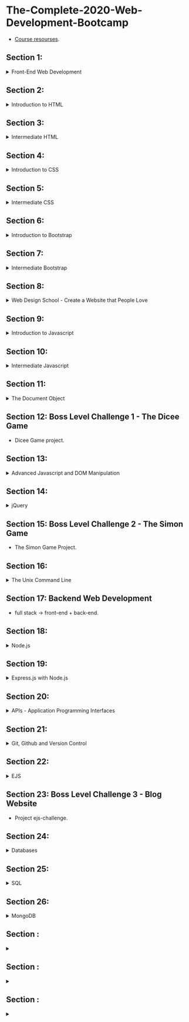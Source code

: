 # The-Complete-2020-Web-Development-Bootcamp

-	[Course resourses](https://www.appbrewery.co/p/web-development-course-resources/).
## Section 1:
<details>
  <summary>Front-End Web Development</summary>
	
  ### 1.1. How Does the Internet Actually Work?
  -	**Internet** is a long piece of wire, And the wire connect different computers to each other. It allows computers to transfer data through this giant wire
  -	A server is a computer that provides files and data to other computers, it allows access 24/7.
  -	A client is a computer that any user is used to access the internet.
  -	When browser request a website, the request sent to **ISP** (Internet server provider: The company we pay for internet service) then it search at DNS that contains websites IP addresses. Once the DNS finds the IP address it sends it back to the browser vis ISP. Then the browser sends a direct request through ISP and this message will be delivered via Internet Backbone to the server that is located that IP address. On that server there is all files that needed to view the website home page. The server sends this files back to the client through the internet backbone and client get to see website in the browser. All of that happens in milliseconds.

  ### 1.2. How Do Websites Actually Work?
  -	To access web page we need browser (allows to look up ip address and recives data from server).
  -	Data from server contains html, css, and js files.

  ### 1.3. To get started
  -	Need Browser (chrome recommended)
  -	Text Edittor(Atom, vs code)
  
</details>

## Section 2:
<details>
  <summary>Introduction to HTML</summary>

  ### 2.1. Introduction HTML
  -	HTML :  Hyper Text Markup Language.
  -	A markup language is a computer language that uses tags to define elements within a document.
  -	html is the foundation of all websites.
  -	Tag consist of:  open tag ```<typeOfTag> and closing tag </typeOfTag>```.
  -	Ex: Heading tag h1, h2, ….,h6 . It gets smaller when the number goes up.
  -	<typeOfTag /> called self-closing tag.
  -	Ex: Spacing breack tag <code>br</code>.

  ### 2.2. The Anatomy of an HTML Tag
  -	< startTag > Content </ EndTag >
  -	Horizontal line tag hr accepts attribute size, noshade,..
  -	Attributes specify modification to the default element.
  -	Center content using tag ```<center>content</center>```.
  -	Comments  are not interpreted by the compiler ```<!-- Comment -- >```.

  ### 2.3. What is The HTML Boilerplate?
  -	It Is a code template that could be reuse.

  ```
  <!doctype html>

  <html lang="en">
  <head>
  <meta charset="utf-8"> //tell the browser that all text in page are encoded using utf-8 encoding system wich is the standered encoding.

  <title>The HTML5 Herald</title>
  <meta name="description" content="The HTML5 Herald">
  <meta name="author" content="SitePoint">

  <link rel="stylesheet" href="css/styles.css?v=1.0">

  </head>

  <body>
  <script src="js/scripts.js"></script>
  </body>
  </html>
  ```
  -	<code>meta</code> tag utf-8 tell the browser that all text in the page are encoded using utf-8 encoding system wich is the standered encoding.
  -	Unicode “utf-8” has all characters and emojis.
  -	There is a different types of <code>meta</code> tags for diffrent purposes.

  ### 2.4. How to Structure Text in HTML?
  -	The code goes inside the body tag.
  -	Paragraph tag <code>p</code>.
  -	emphasis Tag <code>em</code> tells the browser that the words between it is emphasis, not just about style.
  -	italic tag <code>i</code> style element.
  -	Strong tag <code>strong</code> tells the browser that the words between it is Strong Importance Element.
  -	<code>bold</code> tag bold styles bold.

  ### 2.5. HTML Lists
  -	There are two types of lists.
  -	Ordered lists <code>ol</code> and unordered lists <code>ul</code>.
  -	Each type has children <code>li</code> for each item of the list.
  -	<code>ol</code> list has attributes: start and type to control the list items.

  ### 2.6. HTML Image Elements
  -	Self-closing tag that must be with <code>src</code> attribute to the image url.
  -	<code>alt</code> attribute helps google searching.

  ### 2.7. HTML Links and Anchor Tags
  -	HTML :  HyperText Markup Language.
  -	HyperText is some parts of data that connect with hyper links, so when you click on it takes to another part.
  -	Anchor tags is closing tag ```<a> Link text </a>```.
  -	<code>href</code> attribute is the link destination.
  
</details>

## Section 3:
<details>
  <summary>Intermediate HTML</summary>

  ### 3.1. HTML Tables
  -	Tables main tag is <code>table</code>, and everything between is the actual content.
  -	To make row use tag <code>tr</code>.
  -	To make cell inside the row use <code>td</code>.

  ```
  <table>
      <thead>
          <tr>
              <th colspan="2">The table header</th>
          </tr>
      </thead>
      <tbody>
          <tr>
              <td>The table body</td>
              <td>with two columns</td>
          </tr>
      </tbody>
  </table>
  ```

  ### 3.2. HTML forms
  -	main form tag is <code>form</code> to define what should go into our form.
  -	<code>label</code> tag to some text related to the <code>input</code> element.
  -	To use different inputs simply change the <code>type</code> of the <code>input</code> to what is needed.
  -	<code>textarea</code> tag to write message.
  -	To submit <code>form</code> button use <code>input</code> with <code>type=”submit”</code>.

  ### 3.3. publish website
  -	use github to publish free.
  -	Make new repository.
  -	Initialize with readme file.
  -	Upload project files
  -	Give version a name and commit.
  -	Go to settings -> github pages -> sourse
  -	Change source from none to main branch.
  -	Now website can be accessed by internet.
  
</details>
  

## Section 4:
<details>
  <summary>Introduction to CSS</summary>
  
  ### 4.1. Introduction to css
  -	CSS: cascading style sheet.
  -	Styling html.

  ### 4.2. Inline css
  -	Going into the tag and change style ```attribute = "property:value;"```.

  ### 4.3. Internal css
  -	Add <code>style</code> tag inside the <code>head</code> tag.
  -	Select element inside <code>style</code> tag.
  -	Make styles -> <code>selector {Property : value}</code> .

  ```
  <head>
  <style>
  body {
    background-color: linen;
  }

  </style>
  </head>
  ```
  -	No website is completely unstyled. That means that there is <em>default styles</em> being applied by the browser.
  -	<code>hr</code> tag has border style default values.
  -	One of the most important role in css is realize that everything in html is box, and the style of these boxes can be affected by changing css styles.
  -	<code>height</code> property isn’t uniqe.
  -	<code>background-color</code> , <code>height</code>, <code>width</code> properties.
  -	Change default values to achieve the style needed.

  ### 4.4. External css
  -	Add styles in external file.css.
  -	<code>link</code> this file to html page at <code>head</code> tag.
  -	Anything in html is affected with this external css.
  -	This the best way to apply css.

  ### 4.5. Debug css code
  -	Errors in console for link href for external file.
  -	Inline styles overrides the external and internal styles.
  -	Internal styles overrides the external styles.

  ### 4.6. The Anatomy of css syntax

  ```
  selector {
    propery: value;
  }
  // who { what: how; }
  ```

  ### 4.7. CSS selectors
  -	Using tag name.

  ```
  tagName {
    propery: value;
  }
  ```
  -	Using class attribute to specify styles for individual <code>html</code> element .

  ```
  .class{
    propery: value;
  }
  ```

  -	[Selectors refrence](https://www.w3schools.com/cssref/css_selectors.asp).

  ### 4.8. CSS Ids
  -	Using <code>id</code> attribute.	
  -	We can only have one instance of one particular tag <code>id</code> inside a single page.
  -	<code>id</code> can only use in one place.
  -	<code>id</code> use to identify one element.

  ```
  #id {
    propery: value;
  }
  ```

  -	<code>class</code> can be used for a group of related items.
  -	<code>id</code> used to apply specific styles to a single element.
  -	Any html element can have more than one class.
  -	A pseudo-class is used to define a special state of an element

  ```
  selector:pseudo-class {
    property: value;
  }
  ```
  -	 [Css pseudo classes](https://www.w3schools.com/css/css_pseudo_classes.asp).
  
</details>


## Section 5:
<details>
  <summary>Intermediate CSS</summary>
  
  ### 5.1. What are favicons
  -	It started as an image that appears when the user adds the site to the favorites list, and now it is an image that appears next to the title of the site page.
  -	Favicon.com to create the favicon.
  -	Import it using link tag with rel=”icon” inside head tag.
  ### 5.2. HTML Divs
  -	Div is special html element that’s allows us to divide content into separate containers or boxs.
  -	It have a height if specify it using style or if it have a content.
  ### 5.3. Box Model
  -	Width and height of element are pushing any other element.
  -	Border-width make outside border and affect the size of that element.
  -	Padding make spaces inside the element and affect the size of that element.
  -	Margin makes space around elements and pushing them away.
  -	Inspect in chrome developer tools show box model to customize element.
  ### 5.4. CSS display property
  -	block elemnts takes the whole width of the document.
  -	it doesn't allow another element to set at the same line.
  -	inline elements takes the width of the content only.
  -	it doesn't allow to change the element width.
  -	there is inline-block value, that allows to change width and set elements at the same line.
  -	img element treats as inline-block.
  -	none value removes the element from the web page as it didn't exist.
  -	visibility: hidden -> disappear the element but still exist at the dom.
  ### 5.5. CSS Static and Relative Positioning
  -	there is default roles despite any css styles.
    -	first role : content is everything -> content is the first thing that determined how large things get displayed and what the height and width will be.
    -	second role : the order of elements that comes from html code -> how we write code into html file is how it be displayed.
    -	third role : children sit on parents -> that means that child goes on top of the parent(static position).
  -	To make changes into the order of elements use position property.
  -	static position is the default position of all html elements.
  -	relative position it allows us to position element that we select relative to how it would be positioned had it been static.
  -	coordinates: top, bottom, left, right -> determines we want to move element.
  -	when move element with relative position it doesn't affect any other thing in the screen.
  -	it as if the old position is kept and everything else flows around it.
  -	top with relative make margin top from the static position.

  ### 5.6. Absolute Positioning
  -	with absolute positioning we positioning the element relative to it's parent	.
  -	it is about adding a margin relative to it's parent element.
  -	fixed position -> fixs element in it's position relative to the body of the website and it doesn't moves despite scrolling.	.

  ### 5.7. The Dark Art of Centering Elements
  -	text-align: center -> works with inline and block displayed elements that doesn't have width.
  -	margin: auto -> works with elements that have width.

  ### 5.8. Font Styling in Our Personal Site
  -	font-family: sans, sans-serif -> main fonts.
  -	google fonts to specific font. Link the fonts to html and use it with font-family property.

  ### 5.9. CSS sizing
  -	font-size: px -> static size.
  -	% to make size dynamic.
  -	100% == 16px
  -	1 em == 16px
  -	with % and em font size get inhereted from parent and added to the child.
  -	The difference between px and % or em that px doesn't inherte from parent.
  -	rem = ignore the parent size(root element), that mean parent size won't affect on the child.
  -	to change font color use color propery.
  -	font-weight.
  -	line-height: number -> number without measuring unit.
  ### 5.10. CSS float and clear
  -	float element left or right.
  -	float make other elements at the same row.
  - 	other elements use clear property to clear float Effect.
  -	clear value is anti the float value.
  
</details>


## Section 6:
<details>
  <summary>Introduction to Bootstrap</summary>
  
  ### 6.1. What is Bootstrap?
  -	Bootstrap is a front-end library, It's a free open source.
  -	front-end is whatever the user sees.
  -	backend determine how everything is going to work.
  -	Responsive means that it response to the view port.

  ### 6.2. Installing Bootstrap
  -	copy bootstap cdn -> the simplest way.
  -	cdn -> stands for content delivery network.
  -	the concept is instead of hosting website in single location, you have hole bunch of points where that website can be accessed, it looks for the shortest location that website can be delivered.
  -	when browser reachs cdn link it looks for the shortest root to download bootstrap files if the user doesn't download it.
  -	when it dowloaded broweser cashes files and doesn't need to redownload it.

    ```

      <!doctype html>
      <html lang="en">
        <head>
          <!-- Required meta tags -->
          <meta charset="utf-8">
          <meta name="viewport" content="width=device-width, initial-scale=1, shrink-to-fit=no">

          <!-- Bootstrap CSS -->
          <link rel="stylesheet" href="https://cdn.jsdelivr.net/npm/bootstrap@4.5.3/dist/css/bootstrap.min.css" integrity="sha384-TX8t27EcRE3e/ihU7zmQxVncDAy5uIKz4rEkgIXeMed4M0jlfIDPvg6uqKI2xXr2" crossorigin="anonymous">

          <title>Hello, world!</title>
        </head>
        <body>
          <h1>Hello, world!</h1>

          <!-- Optional JavaScript; choose one of the two! -->

          <!-- Option 1: jQuery and Bootstrap Bundle (includes Popper) -->
          <script src="https://code.jquery.com/jquery-3.5.1.slim.min.js" integrity="sha384-DfXdz2htPH0lsSSs5nCTpuj/zy4C+OGpamoFVy38MVBnE+IbbVYUew+OrCXaRkfj" crossorigin="anonymous"></script>
          <script src="https://cdn.jsdelivr.net/npm/bootstrap@4.5.3/dist/js/bootstrap.bundle.min.js" integrity="sha384-ho+j7jyWK8fNQe+A12Hb8AhRq26LrZ/JpcUGGOn+Y7RsweNrtN/tE3MoK7ZeZDyx" crossorigin="anonymous"></script>

          <!-- Option 2: jQuery, Popper.js, and Bootstrap JS
          <script src="https://code.jquery.com/jquery-3.5.1.slim.min.js" integrity="sha384-DfXdz2htPH0lsSSs5nCTpuj/zy4C+OGpamoFVy38MVBnE+IbbVYUew+OrCXaRkfj" crossorigin="anonymous"></script>
          <script src="https://cdn.jsdelivr.net/npm/popper.js@1.16.1/dist/umd/popper.min.js" integrity="sha384-9/reFTGAW83EW2RDu2S0VKaIzap3H66lZH81PoYlFhbGU+6BZp6G7niu735Sk7lN" crossorigin="anonymous"></script>
          <script src="https://cdn.jsdelivr.net/npm/bootstrap@4.5.3/dist/js/bootstrap.min.js" integrity="sha384-w1Q4orYjBQndcko6MimVbzY0tgp4pWB4lZ7lr30WKz0vr/aWKhXdBNmNb5D92v7s" crossorigin="anonymous"></script>
          -->
        </body>
      </html>
    ```
  ### 6.3. Web Design 101 - Wireframing
  -	Wireframing -> settle all design before coding it(using sketch).
  -	markup -> high fidelity representation of design. what you see is what you end up getting(using photoshop).
  -	prototyppe -> animated version of website.

  ### 6.4. The Bootstrap Navigation Bar
  -	[Documentation](https://getbootstrap.com/docs/4.5/components/navbar/)
  ### 6.5. Bootstrap Grid Layout System
  -	[Documntaion](https://getbootstrap.com/docs/4.5/layout/grid/)
  ### 6.6. A Note About CSS Link Order
  -	CSS code is executed from bottom to top so the order of your code matters
  -	Unlike CSS and JavaScript, HTML code is executed from top to bottom so the order of your code matters.
  ### 6.7. Bootstrap Containers
  -	all content goes inside container.
  -	container-fluid -> takes 100% width of the screen.
  ### 6.8. Bootstrap Buttons & Font Awesome
  -	[Buttons Documentation](https://getbootstrap.com/docs/4.5/components/buttons/).
  -	link fontAwesome library to our website.
  -	[fontAwesome](https://fontawesome.com/).

  
</details>

## Section 7:
<details>
  <summary>Intermediate Bootstrap</summary>
  
  ### 7.1. The Bootstrap Carousel
  -	slideshow.
  -	set carousel options by adding data-option="value".
  -	[Documentation](https://getbootstrap.com/docs/4.5/components/carousel/).
  -	aria-hidden="true" -> to be hidden from screen reader.
  -	class="sr-only" -> to screen reader only.
  ### 7.2. The Bootstrap Cards
  -	[Documentation](https://getbootstrap.com/docs/4.5/components/card/).
  ### 7.3. The CSS Z-Index and Stacking Order
  -	Each element has x, y and z aixs.
  -	the default z-index for all elements is 0.
  -	-1 -> shows the element behind everything.
  -	z-index only work when element has position fixed, absolute and relative.
  -	static position doesn't make z-index work.

  ### 7.4. Media Query Breakpoints
  -	Make website responsive by media query.
  -	@media < type > ( feature )
  -	there is many types of media like print, speach, screen.
  ### 7.5. How to become a Better Programmer
  -	Code Refactoring:
    - Readablity -> easy to understand not just for urself but to your future self, and for others.
    - Modularity -> how easy to use bets of code.
    - Efficiency -> how fast does your code run.
    - length.
  ### 7.6. Advanced CSS - Combining Selectors
  -	selector1, selector2 { sharedProperty }
  -	Hierarchical Selectors -> selector1(parent) selector2(child){propertyAppiedToChild}
  -	Combined Selectors -> selector1.selctor2{ProprtyToTheSameElement}
  ### 7.7. Advanced CSS - Selector Priority
  -	the last css role has priorety over everything above it.
  -	class is more specific than html selector, So it has high priorty.
  -	id has the highest priorty than class and html.
  
</details>

## Section 8:
<details>
  <summary>Web Design School - Create a Website that People Love</summary>
  
  ### 8.1. Introduction to web Design
  -	Users take milliseconds to judge the product through it's design.
  -	Design is the cheapest way to make product look expensive.
  ### 8.2. principles of design - 1. Color Theory
  -	principles of design:
  - color theory -> Every main color have a mood.
      1. Red -> love, energy, intensity.
      2. Yellow -> Joy, intellect, attention
      3. Green ->	freshness, safty, growth.
      4. Blue -> stability, trust, serenity.
      5. Purble -> Royality, wealth, feminity.
  -	what msg I wanna give to User?
  -	colorbullet.

  ### 8.3. principles of design - 2. Typography
  -	like colors, fonts have different moods.
  -	serif family -> traditional, stable, respectable.
  -	use only 2 fonts to one design.
  ### 8.4. principles of design - 2. User Interface
  1.	hierarchy:
    - eyes look at big items first.
    - color can make eyes look at the item directly.
  2.	layout :
    - different size, image, shape .
    - lenght of each line of text doesn't be too short or too long.
  3. Alignment:
    - Position items on website relative to each other.
    - reduce the number of aligments
  4. white space (space around elements):
    - By adding more space around the element it makes design more minimilize and more elevated.
  5. Audience:
    - Think about the audience and what important for them.
    - flexibility important for design.

  ### 8.5. principles of design - 3. User Experience
  1.	simplicity.
  2.	Consistency:
    - but also keep the functionality.
    - make it simple to use, not make user learn how to use.
  3. Reading Patterns
  4. All platform design
    - Responsive is very important.
    - Not take much scroll to know what is going on in the website.
    - Not make much warning messages.
  5. **Don't use Your Powers For Evil**
    - Don't make user make actions that he don't neccessarly do this.
    Ex. make btn that buy for something colored to buy more than the main buying btn.
    - Help user to do what they want to do.
  ### 8.6. practise
  -	[Hotel page for practise](https://www.canva.com/design/DAELSe8JfD4/3vIsqI3kACNKsbFqYu-9lQ/view?utm_content=DAELSe8JfD4&utm_campaign=designshare&utm_medium=link&utm_source=publishsharelink#1).
  
</details>


## Section 9:
<details>
  <summary>Introduction to Javascript</summary>
  
  ### 9.1. Introduction to Javascript
  -	It also known [EcmaScript](https://en.wikipedia.org/wiki/ECMAScript).
  -	java vs javaScript is like car vs carprt.
  - 	js id interpreted programming language, java is compiled programming language.
  -	It started as front-end language to make animation.

  ### 9.2. Javascript Alerts - Adding Behaviour
  -	Google chrome provide developer tool console to write line by line js code.
  -	using source tap inside console tap to write multiple lines of js code.
  -	source -> snippts -> new snippt (file.js);

  ```
    alert('Message to be alerted.');
    //keyword("")end
  ```
  ### 9.3. Data Types
  -	String -> everything inside "" or ''.
  -	Numbers.
  -	Boolean -> true or false.
  -	typeof(variable) -> tells the type of the variable.
  ### 9.4. Variables
  -	prompt('msg') -> allows user to write input.
  -	var name = value -> to define variable.
  ### 9.5. Naming and Naming Conventions
  -	naming variables using camelCase.
  -	always give meaning names to variables.
  -	variables name can't be a keyword.
  -	variables name can't begin with numbers but it can contain number.
  -	variables name can't contain Spaces.
  -	numbers, characters, _ , $ are the only simpoles that valid.
  ### 9.6. String Concatenation
  -	concat two or more strings using + -> Str1 + str2 = srt1str2.
  ### 9.7. String Lengths
  -	str.length -> returns the numbers of str characters.
  ### 9.8. Slicing and Extracting Parts of a String
  -	programmers always count from 0.
  -	slice(startindex, endIndex) -> Starting from StartIndex untill but not incloding endIndex and returns that new str.

  ```
    var tweet = prompt("Msg limited to 140 char.")
    var sliceTweet = tweet.slice(0, 140)
    alert("You tweeted: " + sliceTweet)
  ```
  ### 9.9. Changing Casing in Text
  -	str.toUpperCase() -> all characters to upperCase.
  -	str.toLowerCase() -> all characters to lowerCase.
  ```
    var name = prompt("Enter Name")
    var fLetter = name.slice(0, 1);
    var restOfLetters = name.slice(1, name.length);
    alert("Your name is: " + fLetter.toUpperCase() + restOfLetters.toLowerCase())
  ```
  ### 9.10. Basic Arithmetic and the Modulo Operator in Javascript
  -	Modulo -> gives the remainer of the division (num % num).
  -	Modulo checkes if a number is fully divisible by another number.

  ### 9.11. Increment and Decrement
  -	var x = 1 ; x = x + 1; -> Equals x++ ->Equals x += x
  -	var x = xNum; var y = yNum -> x += y // adding y to x
  -	+= , -=, \*=, /= all works the same.

  ### 9.12. Functions Part 1: Creating and Calling Functions
  -	Functions -> is package reapeted code into {} and giving it a name.
  -	all that blocked code will be exicuted when you call that function.
  -	creating a function -> function funcName(){//package of code}
  -	calling function -> funcName();.

  ### 9.13. Functions Part 2: Parameters and Arguments
  -	functions take inputs called parameters.
  -	It's variable that can be used in this function.
  -	Math.floor(number) -> round down Number.

  ```
    function lifeInWeeks(age) {

        //Write your code here.
        var   leftedYears = 90 - age;
        var   days = leftedYears * 365;
        var   weeks = leftedYears * 52;
        var   months = leftedYears * 12;
        console.log("You have " + days  + " days, " + weeks + " weeks, and " + months + " months left.")

    }
    lifeInWeeks(25)

  ```

  ### 9.14. Functions Part 3: Outputs & Return
  -	In order to have output from function we have to use return keyword.
  
</details>


## Section 10:
<details>
  <summary>Intermediate Javascript</summary>
  
  ### 10.1. Random Number Generation in
  -	Math.random() -> generates random number between 0  and 0.999999999999 it never reachs 1.
  -	[Documentation](https://developer.mozilla.org/en-US/docs/Web/JavaScript/Reference/Global_Objects/Math/random).
  -	Math.random() * num -> range of numbers is from 0 to less than (not including) num.
  -	Pseudorandom number generators](https://www.youtube.com/watch?v=GtOt7EBNEwQ).
  -	Math.floor(Math.random() * n) +1 -> generates Number between 1 to n.

  ### 10.2. Control Statements: Using If-Else Conditionals & Logic
  -	control flow -> controling the flow of code depends on condition.
  ### 10.3. Comparators and Equality
  -	Comparators -> compare two different values.
  -	===, ==, <, >, <=, >=, !==, !=.
  -	The important difference between === and == is even though === check for equality also checking the type of data type.

  ### 10.4. Combining Comparators
  -	AND &&, OR ||, NOT !.

  ### 10.5. Coding Exercise 5: BMI Calculator

  ```
  function bmiCalculator (weight, height) {

      var interpretation = weight / (height *2);

      if (interpretation < 18.5)

      {

          return "Your BMI is " + interpretation + ", so you are underweight.";

      }

      else if (interpretation >= 18.5 && interpretation <= 24.9)

      {

          return "Your BMI is " + interpretation + ", so you have a normal weight.";

      }

      else {

          return "Your BMI is " + interpretation + ", so you are overweight.";

      }

      return interpretation;

  }
  ```

  ### 10.6. Coding Exercise 6: Leap Year Challenge

  ```
  function isLeap(year) {   

      if (year % 4 === 0 ) {
          if(year % 100 === 0){
              if(year % 400 === 0){
                  return "Leap year."
              }else{
                  return "Not leap year."
              }
          }else{
              return "Leap year."
          }

      } else {
          return "Not leap year."
      }

  }
  ```

  ### 10.7. Collections: Working with Javascript
  -	Arrays -> is a collection of related items that can be stored together into the same variable.
  -	var arr = [item1, item2, item3, ....].
  -	arr[0] -> returns the fisrt index.
  -	arr.length -> the number of array items.
  -	arr.includes(item) -> check if this item is exist, it returns true or false.

  ### 10.8. Adding Elements and Intermediate
  -	arr.push(value) -> Adding new item at the end of the array.
  -	arr.pop() -> Remove the last item of the array.
  -	fizzBuzz Game :
  ```
  var result = [];
  var count = 1;
  function fizzBazz(){
    while(count <= 100 ){ //while loop
      if (count % 3 === 0 && count % 5 ===0){
        result.push("fizzBuzz")
      }else if(count % 3 === 0){
        result.push("fizz")
      }else if (count % 5 === 0){
        result.push("buzz")
      }else{
        result.push(count)
      }
      count++;
    }
    console.log(result);
  }
  ```
  -	The order of if statements is matter.

  ### 10.9. Coding Exercise 7: Who's Buying Lunch?
  ```
  function whosPaying(names) {

      var arrayLength = names.length;

      var randomIndex = Math.floor(Math.random() * arrayLength);

      return names[randomIndex] + " is going to buy lunch today!";

  }
  ```

  ### 10.10. Control Statements: While Loops
  -	To make sequance of data.
  -	while(end){//Sequance something ; change}
  -	satete -> if something is true.
  -	The bad thing about while loop is that it will run the program as long the condition is true, So it might be infinte loop.
  ```
    //Bottels Challenge solution
    var numberOfBottles = 99
    while (numberOfBottles >= 0) {
        var bottleWord = "bottle";
        if (numberOfBottles === 1) {
      bottleWord = "bottles";
        } 
        console.log(numberOfBottles + " " + bottleWord + " of beer on the wall");
        console.log(numberOfBottles + " " + bottleWord + " of beer,");
        console.log("Take one down, pass it around,");
      numberOfBottles--;
        console.log(numberOfBottles + " " + bottleWord + " of beer on the wall.");
  }
  ```
  ### 10.11. Control Statements: For Loops
  -	for(start; end; change){//Sequance something}.
  -	iterate -> run a piece of code many times.
  -	Fibonacci Callenge
  ```
  function fibonacciGenerator (n) {
          var output = [];
    if(n === 1){
      output = [0];
    }else if (n=== 2){
      output = [0, 1];
    }else{
      output = [0, 1];
      for(var i = 2; i< n; i++){
        output.push(output[output.length -2] + output[output.length - 1]);
      }
    }
    return output;
  }
  ```
  -	[Challenge flowchart](https://drive.google.com/file/d/1g8vVtqhSj44vcElfc-HK0nMbecteW8Yg/view).
  
</details>


## Section 11:
<details>
  <summary>The Document Object</summary>
  
  ### 11.1. Adding Javascript to Websites
  -	Inline js -> By adding attributes to html elements, EX. onload="jsCode".(Not a good practice).
  -	Enternal -> By adding script type="text/javascript" tag to page and write js code inside it.
  -	External file -> script tag with src to the external js file.
  -	js scripts tag goes at the bottom of code unlike css links.

  ### 11.2. Object Model (DOM)
  -	DOM -> Document Object Model.
  -	it turns the document into a tree of objects that can be related to each others.
  -	[HTML tree Generator Extention](https://chrome.google.com/webstore/detail/html-tree-generator/dlbbmhhaadfnbbdnjalilhdakfmiffeg).
  -	Each child enhirets a document object.
  -	[firstElementChild](https://developer.mozilla.org/en-US/docs/Web/API/ParentNode/firstElementChild).
  -	[lastElementChild](https://developer.mozilla.org/en-US/docs/Web/API/ParentNode/lastElementChild).
  -	Objects inside the DOM has properties(describes thomething about object) and methods(the things that object can do).
  -	Metod -> is associated to an object.

  ### 11.3. Selecting HTML Elements with js
  -	[getElementById](https://developer.mozilla.org/en-US/docs/Web/API/Document/getElementById).
  -	[querySelector](https://developer.mozilla.org/en-US/docs/Web/API/Document/querySelector).
  -	[querySelectorAll](https://developer.mozilla.org/en-US/docs/Web/API/Document/querySelectorAll).

  ### 11.4. Manipulating and Changing Styles
  -	style property -> to change the css styles.
  -	[Css properites in js](https://www.w3schools.com/jsref/dom_obj_style.asp).
  ### 11.5. The Separation of Concerns: Structure vs Style vs Behaviour
  -	html file -> to strucure
  -	css files -> to style
  -	js file -> to behaviour
  -	Adding classes using js and style that classes using css.
  -	element.classList -> returns the list of classes.
  -	element.classList.add("className") -> add class to element.
  ### 11.6. Text Manipulation and the Text Content
  -	element.innerHTML -> all child html.
  -	element.textContent -> the child text only without html tags.
  ### 11.7. Manipulating HTML Element Attributes
  -	[attributes](https://developer.mozilla.org/en-US/docs/Web/API/Element/attributes).
  -	[setAttribute](https://developer.mozilla.org/en-US/docs/Web/API/Element/setAttribute), [getAttribute](https://developer.mozilla.org/en-US/docs/Web/API/Element/getAttribute), [toggleAttribute](https://developer.mozilla.org/en-US/docs/Web/API/Element/toggleAttribute)
  
</details>


## Section 12: Boss Level Challenge 1 - The Dicee Game
-	Dicee Game project.
## Section 13:
<details>
  <summary>Advanced Javascript and DOM Manipulation</summary>
  
  -	Drum kit project.
  ### 13.1. Adding Event Listeners to a Button
  -	[addEventListener](https://developer.mozilla.org/en-US/docs/Web/API/EventTarget/addEventListener).

  ### 13.2. Higher Order Functions and Passing
  -	 Higher Order Functions -> are functions that takes other functions as inputs or returns function as an output.

  ### 13.3. A Deeper Understanding of Javascript Objects
  -	Constructor: A constructor is a function that initializes an object.
  -	Constructor functions -> the name has to be capitalized.
  ```
    // Create constructor
    function Person(first, last, age, eye) {
      this.firstName = first;
      this.lastName = last;
      this.age = age;
      this.eyeColor = eye;
    }
    //create objects
    var myFather = new Person("John", "Doe", 50, "blue");
    var myMother = new Person("Sally", "Rally", 48, "green");
  ```

  ### 13.4. How to Use Switch Statements in js
  -	switch takes code into different track depending on differnt value.
  ### 13.5. Objects, their Methods and the Dot Notaion
  -	Method is a function that associated with an object.
  -	calling methods and ptoperty -> with dot notation.
  ```
        var crash = new Audio("./sounds/crash.mp3") //Create object from Audio constructor
        crash.play() // Use play function from the Audio constructor
  ```
  ### 13.6. Using Keyboard Event Listeners to Check for Key Presses
  -	using eventListner keydown.
  ### 13.7. Understanding Callbacks and How to Respond to Events
  -	Callback function -> is a function that gets passed in as an input.
  -	It has to wait something to happens.
  -	It triggers the actual event that happens.
  ### 13.8. Adding Animation to Websites
  -	Adding class to clicked btn and setTimeout to remove the class

  
</details>

## Section 14:
<details>
  <summary>jQuery</summary>
  
  ### 14.1. What is jQuery?
  -	jQuery is javascript library that someone wrote it to simplify js code and make it easy to use.
  ### 14.2. How to Incorporate jQuery into websites
  -	Download jquery file or use cdn link.
  -	include scripts at the end of website or add the code inside ready function to avoid loading js file before loading jquery file.
  ```
  $( document ).ready(function() {
    // Handler for .ready() called.
  });
  ```
  ### 14.3. How Minification Works to Reduce File Size
  -	Minify file removes spaces, comments and new lines to Reduce File Size.
  -	[Minifier website](https://www.minifier.org/).

  ### 14.4. Selecting Elements with jQuery
  -	Using $('selector').

  ### 14.5. Manipulating Styles with jQuery
  -	$('Selector').css('cssProperty', 'value') -> To set the value.
  -	$('Selector').css('cssProperty', 'value') -> To get the value.
  -	$('Selector').addClass('classname1 className2'), $('Selector').removeClass('classname1 className2').
  -	$('Selector').hasClass('className') -> return true or false.
  ### 14.6. Manipulating Text with jQuery
  -	$('Selector').text('Text to be added').
  -	$('Selector').html('< htmlTag />').
  ### 14.7. Manipulating Attributes with jQuery
  -	$('Selector').attr('attName', 'value') -> To set the attr value.
  -	$('Selector').attr('attName', 'value') -> To get the attr value.
  -	class is also attr.
  ### 14.8. Adding Event Listeners with jQuery
  -	$('Selector').eventName(callbackFunction) -> It triggers all element that matches Selector without having to make for loop.
  -	$('Selector').on("eventName", callbackFunction).
  ### 14.9. Adding and Removing Elements with jQuery
  -	element.before(element) -> creates element before the target element itself(before the opening tag of the selected element).
  -	element.prepend(element) -> creates element before the content of target element.
  -	element.after(element) -> creates element after the target element itself(after the opening tag of the selected element).
  -	element.apend(element) -> creates element after the content of target element.
  -	element.remove() -> Removes all selected elements.

  ### 14.10. Website Animations with jQuery
  -	element.hide(), element.show(), element.toggle().
  -	element.fadeOut(), element.fadeIn(), element.fadeToggle().
  -	element.slideUp(), element.slideDown(), element.slideToggle().
  -	element.animate({poperty: value}) -> we can only add css roles that a numeric value.
  
</details>


## Section 15: Boss Level Challenge 2 - The Simon Game
-	The Simon Game Project.
## Section 16:
<details>
  <summary>The Unix Command Line</summary>
  
  ### 16.1. Installing the Hyper Terminal
  -	[Installing](https://git-scm.com/downloads).

  ### 16.2. Understanding the Command Line. Long Live the Command Line!

  -	kernel -> is core of operating system, the actual program that interfaces the hardware.
  -	shel -> refers to user interface, for you as a human to be able to interact with kernel and in turn with the hardware of the computer.
  -	there is two variants to shell:
    -	grafical user interface shell -> finder to find and access files is an example.
    -	command line interface.
  -	Bash-sell -> Bourne again shell.
  -	It is a CLI or command line interpretter for the UNIX system.
  -	Using cmd bash-shell is easier and faster to do a lot of common things.

  -	with cmd we have full control and more flexibility.
  ### 16.3. Command Line Techniques and Directory Navigation
  -	Open up your hyper termial.
  -	ls a -> //shows all files including the hidden files.
  -	ls -> stands to list , prints all folders and files in the directory.
  -	~ -> the root folder.
  -	cd /directory -> to navigate forwards to another directory.
  -	cd ../ -> to navigate backwords outside folder.
  -	when typing the first character of folder name and press tab it auto completes the name of directory.
  -	cd ~ -> go to the root directory.
  -	hit the up button to get the histoy of all commands.
  -	ctrl + a -> go to the beginning of line, ctrl + e -> go to the end of line.
  -	ctrl + u -> clear entire line.

  ### 16.4. Creating, Opening, and Removing Files through the Command Line
  -	**Some command lines:**
    -	mkdir folderName -> //Creates a directory.
    -	cd folderName -> //change directory to the new folder created.
    -	touch fileName.extension -> //creates new file.
    -	start fileName.extension -> to open the file(open for mac).
    -	start -a Atom fileName.extension -> to open the file with Atom application for Example(use open for mac).
    -	rm fileName.extension -> removes the file.
    -	pwd -> show the current folder location (print working directory).
    -	rm * -> remove all files.
    -	rm -r folderName -> remove folder.
  -	[Learn More about hyper terminal](https://www.learnenough.com/command-line-tutorial/basics).
  
</details>


## Section 17: Backend Web Development
-	full stack -> front-end + back-end.

## Section 18:
<details>
  <summary>Node.js</summary>
  
  ### 18.1. What is Node.js?
  -	Allows us to create backend using javaScript.
  -	one language to make frontend and backend.
  -	nodejs: allows us to take js out of the browser and it librerates it allowing it to interact directely with the hardware of the computer.
  -	Sowe can make full application like descktop applications like atom with node(on our computer).
  -	we Can also run nodejs on server.
  -	Very fast programming language.
  ### 18.2. Install Node.js
  -	[node website](https://nodejs.org/en/).
  ### 18.3. The Power of the Command Line and How to Use Node
  - $ pwd -> //print working directory
  - $ cd -> //change directrory
  - $ls -> //list of directroies and files
  - $mkdir folderName -> //make directrory
  - $touch fileName -> //make file
  - $node file.js -> //usenode to run this file
  ### 18.4. The Node REPL (Read Evaluation Print Loops)
  - Allows you to execute code in bite sized chunks(like console).
  - By installing node we install it's REPL.
  - $node -> //To run node REPL.
  - crtl + c -> get out from any process.
  - $ .exit -> // to exist the REPL(or twice crtl + c ).
  - $ clear -> //clear commands
  ### 18.5. How to Use the Native Node Modules
  - Libraries of code that the node team wrote.
  - var creates variable.
  - const -> can't change the value.
  - [file system module](https://nodejs.org/api/fs.html).
  - In order to use module we have first to require it.
  ```
  const fs = require('fs');
  ```
  - Now we can use it in our project.
  ```
  fs.copyFileSync('source.txt', 'destination.txt'); //copy source file into destination
  ```
  - [Native moduls and the documentation of how to use it](https://nodejs.org/api/).
  ### 18.6. The NPM Package Manager and Installing External Node Modules
  - NPM -> Node Package Manager for External modules.
  - Bits of reusable code that somebody wrote, and usine npm we can incorporate those packages into your project.
  - When we install node we already install NPM.
  - $npm init -y -> intailize NPM package.json file into the project.
  - Example of npm package 
    - [superheroes ](https://www.npmjs.com/package/superheroes).
    - [supervillains](https://www.npmjs.com/package/supervillains).
  
</details>

  
## Section 19:
<details>
  <summary>Express.js with Node.js</summary>
  
  ### 19.1. What is Express?
  - It's a Node framework.
  - Built to make you write less repeatitive code.
  - [Express Documentation](https://expressjs.com/).
  ### 19.2. Creating Our First Server with Express
  - open hyper terminal and Editor.
  1. Create new directory for the project $mkdir directory.
  2. cd into directory $ cd directory
  3. inside directrory make new file to start server from it $ touch index.js
  4. initialize npm $ npm init
  5. open project inside atom $ atom . .
  6. install express $ npm install express.
  7. require express:
  ```
  const express = require('express')
  const app = express()

  app.listen(3000, () => {
    console.log(`App listening at http://localhost:3000`)
  })
  ```
  8. run server $ node index.js
  ### 19.. Handling Requests and Responses: the GET Request
  - app.get -> define what happens ewhen someone makes a get request to the route on the first parameter.
  - req -> the request that sent to the server.
  - res -> the response that server send.
  ```
  //Send the browser some information to display
  app.get('/', (req, res) => {
    res.send('Hello World!') //send text or html <h2>Hello World!</h2>
  })
  ```
  ### 19.3. Nodemon Installation
  - a npm package that auto start our servers.
  - Once you install it, it will be available across your all projects.
  - [nodemon](https://github.com/remy/nodemon).
  ### 19.4. Understanding and Working with Routes
  - You can set up as many routes as you wish.
  ```
  app.get('/contact', (req, res) => {
    res.send('Contact page')
  })
  app.get('/about', (req, res) => {
    res.send('About page')
  })
  ```
  ### 19.5. Calculator Setup Challenge
  - Make a new folder called Calculator on your Desktop
  - Change Directory to this new folder
  - Inside the Calculator folder, create a new file called calculator.js
  - Set up a new NPM package
  - Open the project folder in Atom 
  - Using NPM install the express module
  - Require express in your calculator.js
  - Setup express
  - Create a root route get method with app.get()
  - Send the words Hello World from the root route as the response
  - Spin up our server on port 3000 with app.listen
  - Run server with nodemon
  ### 19.6. Calculator Setup: Challenge Solution
  - $ mkdir Calculator
  - $ cd Calculator
  - $ touch calculator.js
  - $ npm init
  - $ atom .
  - $ npm install express
  ``` 
  Starter Code
  ```
  - $ nodemon calculator.js
  ### 19.7. Responding to Requests with HTML Files
  - make index.html file
  ```
  app.get('/', function(req, res){
    res.sendFile(__dirname + '/index.html')
  })

  ```
  ### 19.8. Processing Post Requests with Body Parser
  - Submit button sends the data into the form into the location(route) that at action attribute.
  - [List of HTTP status codes](https://en.wikipedia.org/wiki/List_of_HTTP_status_codes).
  - In order to recieve post data from form we need to install package body-parser and require it, then we tell our app to use it.
  ```
  require('express');
  const bodyparser = require('body-parser')

  const app = express()
  app.use(bodyparser.urlencoded({extended : true}))

  app.get('/', function(req, res){
    res.sendFile(__dirname + '/index.html')
  })

  app.post('/', function(req, res){
    console.log(req.body);
  })
  ```
  - It parses the req into text, so to convert to numder use Number(req.body.num).
  ### 19.9. BMI Routing Challenge
  1. Create a new file called bmiCalculator.html inside the Calculator folder from the last challenge 
  2. Add the HTML boilerplate and set the page title to BMI Calculator
  3. Add an HTML form, this form will make a post request to our server at the route /bmicalculator. The form will have 2 inputs, weight and height with placeholder text that tell the user what they should type into which text box. 
  4. Add a button which says “Caculate BMI”
  5. Add the get and post methods for the /bmicalculator route into the same server.js file we've been using
  6. Use sendFile() to send the bmiCalculator.html page as a response inside the get method.
  6. Add an h1 that says BMI Calculator
  7. Inside server.js , create 2 variables, one for weight and one for height. 
  8. Use the BMI calculator code you wrote previously, or write some new code to calculate and send back the result as text. It should read something like "Your BMI is n" where n is equal to the calculated BMI based on their weight and height inputs.
  ### 19.10. Solution to the BMI Routing Challenge
  ```
  app.get('/bmicalculator', function(req, res){
    res.sendFile(__dirname + '/bmiCalculator.html')
  })
  app.post('/bmicalculator', function(req, res){
    var weight = parseFloat(req.body.weight);
    var height = parseFloat(req.body.height);
    var bmi = weight / (height * height)

    res.send("Your BMI is "+ bmi )
  })
  ```
  
</details>

## Section 20:
<details>
  <summary>APIs - Application Programming Interfaces</summary>
  
  ### 20.1. Why Do We Need APIs?
  - Application Programming Interfaces: is a set of command, functions, protocol and objects that prorammers can use to create software or interact with external system.
  ### 20.2. API Endpoints, Paths and Parameters.
  - Endpoint: Every API that interacts with external server has endpoint "The url of the get request".
  - Path: the word after the last (/) in the endpoint url.
  - Parameters: the words at the end of url after (?) in the endpoint url
    - consists of ?key=value, the first parameter after (?) and the rest of parameters sfter (&).
    - The order of parameters dosen't matter.
  - [kanye API](https://kanye.rest/).
  - [Joke API](https://sv443.net/jokeapi/v2/).
  ### 20.3. API Authentication and Postman
  - Authentication: Every time you make a request through the API, they have to be able to identify you as a developer and they have to keep track how often you use this API to get data, then charge you or limit you accordingly.
  - [weather API](https://openweathermap.org/api).
  - sign up and sign in.
  - API key and create a key.
  - when we testing APIs we use [Postman](https://www.postman.com/downloads/).
  ### 20.4. What is JSON?
  - Stands for Javascript Object Notation.
  - It's not the only data that can receive data from APIs.
  - [JSON vs XML](https://www.w3schools.com/js/js_json_xml.asp).
  - [chrome extention JSON Viewer](https://chrome.google.com/webstore/detail/json-viewer-pro/eifflpmocdbdmepbjaopkkhbfmdgijcc).
  - [The Rise and Rise of JSON](https://twobithistory.org/2017/09/21/the-rise-and-rise-of-json.html).
  ### 20.5. Making GET Requests with the Node HTTPS Module
  - [Ways To make get request](https://www.twilio.com/blog/2017/08/http-requests-in-node-js.html).
  - Use native httpRequest Module.
  - Require it but you don't need to insall it.
  - [HTTPS](https://nodejs.org/api/https.html#https_https_get_url_options_callback).
  ```
  app.get('/', function(req, res){
    //url parts
    const query = 'london';
    const  apiKey = '3b712ebc109bc87b541a0abaa0f64b85';
    const unit = 'metric';
    //request from our Server to external server 'API'
    const url = `https://api.openweathermap.org/data/2.5/weather?q=${query}&appid=${apiKey}&units=${unit}`;
    https.get(url, function(response){
      console.log((response));
    })

  })
  ```
  ### 20.6. How to Parse JSON
  - [All response.statusCode](https://developer.mozilla.org/en-US/docs/Web/HTTP/Status).
  - [statusCode for fun :)](https://httpstatusdogs.com/).
  - JSON.parse(jsonData) -> convert data to Object.
  - JSON.stringfy(objectData) -> convert Object to Json.
  ```
  app.get('/', function(req, res){
    https.get(url, function(response){
      //response from external Server to our server
      response.on('data', function(data){
        console.log(data);
        const weatherData = JSON.parse(data);
        const temp = weatherData.main.temp;
        const weatherDescription = weatherData.weather[0].description
      })
    })
  })
  ```
  - [Hex to Text](https://cryptii.com/pipes/hex-to-text).
  ### 20.7. Using Express to Render a Website with Live API Data
  - Only one res.send() is allowed in the same request.
  ```
  //request from client to our server
  app.get('/', function(req, res){
    //request from our Server to external server 'API'
    https.get(url, function(response){
      //response from external Server to our server with data
      response.on('data', function(data){
        const icon = weatherData.weather[0].icon;
        const iconUrl = `http://openweathermap.org/img/wn/${icon}@2x.png`;
        console.log(weatherData + temp + weatherDescription + icon + iconUrl);

        //response from our server to client server
        res.write(`<p>The weather description is ${weatherDescription}</p>`)
        res.write(`<h1>The Tempereture in ${query} is ${temp} in Celcuis Degrees. </h1>`)
        res.write(`<img src="${iconUrl}" />`)
        res.send()
      })
    })
  })
  ```
  ### 20.8. Using Body Parser to Parse POST Requests to the Server
  - create form to send city name from input.
  - recieve that input data by body-parser module.
  ```
  app.get('/', function(req, res){
    //url parts
    const query = req.body.cityName;
  })
  ```
  ### 20.9. The Mailchimp API - What You'll Make
  - Make Real website on web.
  ### 20.10. Setting Up the Sign Up Page
  - Setting new project using node and express.
  - $touch file1 file2 file3-> we can write more than one file with a single space between them.
  - Use bootstrap to make styles and signup.html page.
  - In order to make our server serve css files and imgages folders we need function called static('ourStaticFolder').
  ```
  const bodyParser = require('body-parser')
  const app = express() //make new instance from express
  app.use(express.static("public"))
  app.use(bodyParser.urlencoded({extends: true}))
  app.get('/', function(req, res){
    res.sendFile(__dirname + '/signup.html')
  });

  app.post('/', function(req, res){

    const fName = req.body.fName;
    const lName = req.body.lName;
    const email = req.body.email;
  })
  ```

  - [Mailchimp API Reference](https://mailchimp.com/developer/api/marketing/).

  ### 20.11. Posting Data to Mailchimp's Servers via their API
  - [Mailchimp Getting Started](https://mailchimp.com/developer/guides/marketing-api-conventions/).
  - login to Mailchimp then create API key.
  - [Mailchimp List Documentation](https://mailchimp.com/developer/api/marketing/lists/#post_/lists/-list_id-).
  - Use list id (audiance id) to help Mailchimp to identify the list that you want to put your subscribers on it.
  - To send data using https use https.request() and make it into a variable to send data from the form.
  - url: 'https://<dc>.api.mailchimp.com/3.0/' -> the endpoint and path
  - auth: 'anystring:<YOUR_API_KEY>' -> in https options there is auth.
  
  ```
  app.post('/', function(req, res){
    const data = {
      members : [
        {
          //the value is from the form
          email_address : email,
          status: "subscribed",
          merge_fields: {
                  FNAME: fName,
                  LNAME: lName
          }
        }
      ]
    }
    const jsonData = JSON.stringify(data);

    const listId   = "listId"
    const url      = `https://<dc>.api.mailchimp.com/3.0/lists/${listId}`
    const options  = {
      method: 'POST',
      auth: 'anystring:<YOUR_API_KEY>'
    }
    const request = https.request(url, options, function(response){

      response.on('data', function(data){
        console.log(JSON.parse(data));
      })

    }); //data recieved from external API

    //data which is sent to an external API from the form
    request.write(jsonData)
    request.end()
  });
  ```
  ### 20.12. Adding Success and Failure Pages
  
  ```
  const request = https.request(url, options, function(response){

      if(response.statusCode === 200){
        res.sendFile(__dirname + '/success.html')
      }else{
        res.sendFile(__dirname + '/failure.html')
      }

    });
  //Try Again
  app.post('/failure', function(req, res){
    res.redirect('/')
  })
  ```
  ### 20.13. Deploying Your Server with Heroku
  - [Heroku](https://www.heroku.com/).
  - [Heroku Node.js Documentation](https://devcenter.heroku.com/articles/getting-started-with-nodejs).
  - To make app work locally and on heroku port.
  ```
  app.listen(process.env.PORT || 3000, function(req, res){
    console.log('Running at 3000 server.');
  })
  ```
  - Create a Procfile and declare what command should be executed to start your app inside it:
  ```
  web: node app.js
  ```
  - Use git:
  1. $ git init
  2. $ git add .
  3. $ git commit -m "Message"
  4. $ heroku create
  5. $ git push heroku master
  - To update : use 1, 2, 3, 5 commands.
  - [Sign up to My Newsletter (if you like) :)](https://eerie-goosebumps-55934.herokuapp.com/).

  
</details>

## Section 21:
<details>
  <summary>Git, Github and Version Control</summary>
  
  ### 21.1. Introduction to Version Control and Git
  - Version Control: make you can Roll back to a previous versions of the project.
  ### 21.2. Version Control Using Git and the Command Line
  - [Download Git for Windows and Mac](https://git-scm.com/downloads).
  - $ git init
  - $ git status //To see what currently in staging area.
  - $ git add fileName // add file to the staging area
  - $ git commit -m "Message" // Keep track of what changes you made
  - $ git log // To see what commits you made
  - Working directroy : is the folder where you inialize your Git.
  - Staging area: intermediate area that the changes go there when typing $ git add command.
  - Local directrory: changes go there after $ git commit command(.git file inside the project folder).
  - $ git diff fileName // To see the difference between current file and the last versions.
  - $ git checkout fileName // roll back to the last version

  ### 21.3. GitHub and Remote Repositories
  - Make project repository on github.
  - $ git remote add origin repositoryUrl
  - $ git push -u origin master
  - Master branch: is the main branch of commits.
  - Remote directory: which host our code and host all the changes that made after $ git push command(Github Repository).
  ### 21.4. Gitignore
  - $ git rm --cached -r . // remove all files
  - [Gitignore and the absence of NPM Modules on GitHub Projects](https://github.com/contentful/the-example-app.nodejs).
  ### 21.5. Cloning
  - Is a way to pull down all of the commits and all of the versions of a particular remote repository and store the files inside your working directory.
  - $ git clone repositoryUrl
  ### 21.6. Branching and Merging
  - $ git branch branchName // Creates new branch
  - $ git branch // check out what branches you have and show where you are
  - $ git checkout branchName // To switch to this branch
  - To merge go back to master branch: $ git branch master
  - Then merge: $ git merge branchName.
  - it will open vim to maje merge message(write :q! to exit vim)
  - $ git push -u origin master
  ### 21.7. Optional Git Challenge
  - [Git Challenge](https://learngitbranching.js.org/).
  ### 21.8. Forking and Pull Requests
  - forking: make a copy of the project from remote repository
  - pull: make a request to push changes into the main project remote repository.
  - if the pull request is approved, changes will be merged to the main project.
	
</details>



## Section 22:
<details>
	<summary>EJS</summary>
	
### 22.1. What We'll Make: A ToDoList
- Make todolist-v1.
### 22.2. Templates? Why Do We Need Templates?
- we need templates to can change certain part in html depends on our logic.
### 22.3. Creating Your First EJS Templates
- [EJS documentation](http://ejs.co/)
- $ npm i ejs
- use it with express -> `app.use('view engine', 'ejs')`
- make views folder and put html files inside it(use .ejs instead of .html).
- use `res.render('page', {key: value})` instead of `res.send('page')`.
- inside page.ejs file we use the `<%= key %>` to get the value.
### 22.4. Running Code Inside the EJS Template
- scriptlet tag `<% %>` -> for control flow inside pages, it must be around anything that is not html line by line(for each line of js).
```
<% if(condition){ %>
//Do something
//html code
<% } else { %>
//Do something else
<% } %>
```
### 22.5. Passing Data from Your Webpage to Your Server
- format date -> `toLocaleDateString('region', options)`.
- To send data from form to page:
	- make `app.post()` to save data from the form into global varible or push it into global array and redirect to the page route.
	- recive the variable into page `app.get()` and send it inside render object.
- To render array of items, we loop throw it inside ejs page.
### 22.6. The Concept of Scope in the Context of Javascript
- **local variables** -> the scope of local variables is local to where they were declared.
- **Global variables** -> Global to all scopes inside the code.
- var -> inside for loop, if, and eny block which is not a function, variable which is declared with var keyword is accessable outside it(Global).
- let, const -> inside for loop, if, and eny block which is not a function, are local.
- const -> value can't be changed.
- var -> inside for loop, if, is global variable.
- var, let, const -> outside a function they all are global variables.
- var, let, const -> inside a function they all are local variables.
### 22.7. Adding Pre-Made CSS Stylesheets to Your Website
-	In order to access the css file for our website, we have to tell express explicitly to serve up the css files, and we need to tell it the location our file and tell it to use it.
- create public folder as a static resource and add `app.use(express.static('public'))`.
- public folder contains css, images files.
### 22.8. Understanding Templating vs. Layouts
- make `/work` directory to use the same homepage layout with different directroies.
- change `value` attribute of the form button to the page title, to handle submit event.
- make header.ejs, footer.ejs and include it into pages `<%- include('header') -%>`.
### 22.9. Understanding Node Module Exports: How to Pass Functions and Data between Files
- [Export Module in Node.js](https://www.tutorialsteacher.com/nodejs/nodejs-module-exports).
- `module.exports` is equal to `exports`.
- [const keyword](https://developer.mozilla.org/en-US/docs/Web/JavaScript/Reference/Statements/const)

</details>


## Section 23: Boss Level Challenge 3 - Blog Website
-	Project ejs-challenge.

## Section 24:
<details>
	<summary>Databases</summary>

### Databases Explained: SQL vs. NOSQL
- We need databases to store the data.
-	SQL databases: Stands for Structured Query language.
-	NOSQL databases: Stands for Not Only Structured Query language.
- Depending on the structure of your data you will want to choose a SQL or a NOSQL database.
- If you need to store data such as orders, customer details, products thing that have lots of relationships between each other, then you might be better to choose SQL such is MySQL.
- If you have a website where you have something that's more of a one to many kind of relationships, this much easier to store data using NOSQL such as MongoDB.
<img src="https://raw.githubusercontent.com/MaiAbdulhamid/The-Complete-2020-Web-Development-Bootcamp/main/images/DB.png" />

</details>

## Section 25:
<details>
	<summary>SQL</summary>

### 25.1. SQL Commands: CREATE Table and INSERT Data
- Every database doing CRUD operations (Create, Read, Update, Delete).
- [w3schools](https://www.w3schools.com/sql/)
- [DB Edittor](https://sqliteonline.com/#fiddle-5bbdbaef7288bo2ajn2wly03)
- To Create new DB Table (Create):
```
CREATE TABLE Products (
    ID int NOT NULL,
    name varchar(255) NOT NULL,
    price int,
    PRIMARY KEY (ID)
);
```
-	The PRIMARY KEY constraint uniquely identifies each record in a table.
-	To insert into table:
```
INSERT INTO Products
VALUES (1, "pencil", 10);
```
### 25.2. SQL Commands: READ, SELECT, and WHERE
-	To Read from DB table(Read):
```
SELECT * FROM Products
WHERE id='1';
```
- The `*` Means everthing inside the table.
-	`WHERE` Followed by the condition.
-	`=` Operator with `WHERE`, There is many other operators such as `>, <, >=, ...etc`.

### 25.3. Updating Single Values and Adding Columns in SQL
-	To Update the table record:
```
UPDATE Products
SET name = "pen", price = 20
WHERE id=1;
```
-	Without `WHERE` statement, it will update every record.
- To update the table columns:
```
ALTER TABLE Products
ADD stock INT;
```
### 25.4. SQL Commands: DELETE
-	To Delete:
```
DELETE FROM Products WHERE id=1;
```
### 25.5. Understanding SQL Relationships, Foreign Keys and Inner Joins
- A FOREIGN KEY is a key used to link two tables together.
```
CREATE TABLE Orders (
    orderID INT NOT NULL,
    orderNumber INT NOT NULL,
    customerID INT,
		productID INT,
    PRIMARY KEY (OrderID),
    FOREIGN KEY (customerID) REFERENCES customers(id)
);
```
-	To join tables:
```
SELECT Orders.OrderID, Customers.first_name, Customers.last_name
FROM Orders
INNER JOIN Customers ON Orders.CustomerID = Customers.id;
```
-	[INNER JOIN ](https://www.w3schools.com/sql/sql_join_inner.asp)

</details>

## Section 26:
<details>
	<summary>MongoDB</summary>

### 26.1. Installing MongoDB on Windows
-	Go to [mongodb](https://www.mongodb.com/try/download/enterprise) to dowload it.
-	[Install MongoDB](https://docs.mongodb.com/manual/tutorial/install-mongodb-on-windows/)
### 26.2. MongoDB CRUD Operations in the Shell: Create
-	`$ mongod` -> To start mongo DB server.
- `$ mongo` -> To start mongo shell.
- In the shell -> `$ help`: shows list of help cmds.
- `$ show dbs` -> shows all existed dbs.
- `$ use shop` -> To create new db called shop.
- New db `shop` to be listed inside dbs, it must have some data.
- `$ db` -> To know what db you currently worked in.
-	[MongoDB Docs on CRUD operations](https://docs.mongodb.com/manual/crud/).
- `$ db.propducts.insertOne({_id:1, name:"pen", price: 10})` -> if that `propducts` collection doesn't exist in the db, then it will create that collection.
- The collections in mongoDB is similler to tables in the SQL.
- `$ show collections` -> show all collections in the current db.
### 26.3. MongoDB CRUD Operations in the Shell: Reading & Queries
-	`$ db.propducts.find()` -> To Read all documents that is inside `propducts` collection.
- `$ db.propducts.find({_id: 1})` -> find the document which has id equal to `1`.
- `$ db.propducts.find({_id: {$gt: 1})` -> find all the documents which has id greater than `1`.
- `$ db.propducts.find({_id: 1}, {name: 1, _id:0})` -> find the document which has id equal to `1`, and give only the `name`.
- The second parameter in find method specify which feild to return.
### 26.4. MongoDB CRUD Operations in the Shell: Update
-	 `$ db.propducts.updateOne({_id: 1}, { $set: { stock: 12 })` -> update id `1`, add `stock` feild.
### 26.. MongoDB CRUD Operations in the Shell: Delete
- `$ db.propducts.deleteOne({_id: 2})` -> delete record `2`.
### 26.5. Relationships in MongoDB
- One to many relationship:

```
$ db.propducts.insertOne(
	_id: 3,
	name: "rubber",
	stock: 20,
	reviews: [
		{
			auther: "Mai",
			rating: 5,
			review: "Best Rubber!"
		},
		{
			auther: "Angela",
			rating: 4,
			review: "Awesome!"
		},
		{
			auther: "Ahmed",
			rating: 3,
			review: "Nice!"
		}			
	]
)
```
### 26.6. Working with The Native MongoDB Driver
- [MongoDB Driver](https://docs.mongodb.com/drivers/)

</details>


## Section :
<details>
	<summary></summary>


</details>


## Section :
<details>
	<summary></summary>


</details>

## Section :
<details>
	<summary></summary>


</details>



















